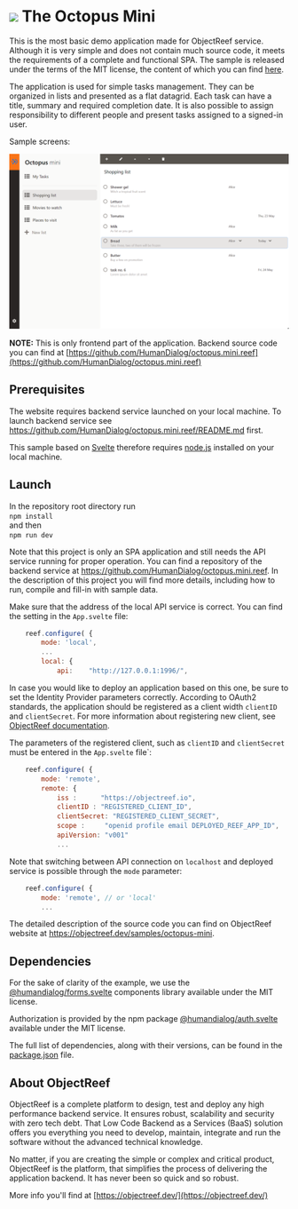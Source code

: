 # <img src="https://objectreef.dev/reef.png" width="25" />  The Octopus Mini 
This is the most basic demo application made for ObjectReef service. Although it is very simple and does not contain much source code, it meets the requirements of a complete and functional SPA. The sample is released under the terms of the MIT license, the content of which you can find [here](./LICENSE.md).

The application is used for simple tasks management. They can be organized in lists and presented as a flat datagrid. Each task can have a title, summary and required completion date. It is also possible to assign responsibility to different people and present tasks assigned to a signed-in user.

Sample screens:

<img src="doc/datagrid.png" width="640" alt="datagrid"/>


**NOTE:** This is only frontend part of the application. Backend source code you can find at [https://github.com/HumanDialog/octopus.mini.reef](https://github.com/HumanDialog/octopus.mini.reef)

## Prerequisites
The website requires backend service launched on your local machine. To launch backend service see https://github.com/HumanDialog/octopus.mini.reef/README.md first.

This sample based on [Svelte](https://svelte.dev/) therefore requires [node.js](https://nodejs.org/en) installed on your local machine.

## Launch
In the repository root directory run  
`npm install`  
and then  
`npm run dev`

Note that this project is only an SPA application and still needs the API service running for proper operation. You can find a repository of the backend service at https://github.com/HumanDialog/octopus.mini.reef. In the description of this project you will find more details, including how to run, compile and fill-in with sample data.

Make sure that the address of the local API service is correct. You can find the setting in the `App.svelte` file:
```js
    reef.configure( {
        mode: 'local',
        ...
        local: {
            api:    "http://127.0.0.1:1996/",
```

In case you would like to deploy an application based on this one, be sure to set the Identity Provider parameters correctly. According to OAuth2 standards, the application should be registered as a client width `clientID` and `clientSecret`. For more information about registering new client, see [ObjectReef documentation](https://objectreef.dev/doc/reef-cli-402/app-management-commands-reef-add-client). 

The parameters of the registered client, such as `clientID` and `clientSecret` must be entered in the `App.svelte` file`:
```js
    reef.configure( {
        mode: 'remote',
        remote: {
            iss :      "https://objectreef.io",
            clientID : "REGISTERED_CLIENT_ID",
            clientSecret: "REGISTERED_CLIENT_SECRET",
            scope :     "openid profile email DEPLOYED_REEF_APP_ID",
            apiVersion: "v001"
            ...
``` 

Note that switching between API connection on `localhost` and deployed service is possible through the `mode` parameter:
```js
    reef.configure( {
        mode: 'remote', // or 'local'
        ...      
``` 

The detailed description of the source code you can find on ObjectReef website at https://objectreef.dev/samples/octopus-mini.

## Dependencies
For the sake of clarity of the example, we use the [@humandialog/forms.svelte](https://github.com/HumanDialog/forms.svelte) components library available under the MIT license.

Authorization is provided by the npm package [@humandialog/auth.svelte](https://github.com/HumanDialog/auth.svelte) available under the MIT license.

The full list of dependencies, along with their versions, can be found in the [package.json](./package.json) file.

## About ObjectReef
ObjectReef is a complete platform to design, test and deploy any high performance backend service. It ensures robust, scalability and security with zero tech debt. That Low Code Backend as a Services (BaaS) solution offers you everything you need to develop, maintain, integrate and run the software without the advanced technical knowledge.

No matter, if you are creating the simple or complex and critical product, ObjectReef is the platform, that simplifies the process of delivering the application backend. It has never been so quick and so robust.

More info you'll find at [https://objectreef.dev/](https://objectreef.dev/)

 